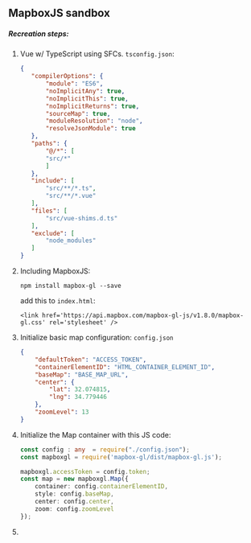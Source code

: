 ## MapboxJS sandbox

##### Recreation steps:
1. Vue w/ TypeScript using SFCs. `tsconfig.json`:
    ```json
    {
       "compilerOptions": {
           "module": "ES6",
           "noImplicitAny": true,
           "noImplicitThis": true,
           "noImplicitReturns": true,
           "sourceMap": true,
           "moduleResolution": "node",
           "resolveJsonModule": true  
       },
       "paths": {
           "@/*": [
           "src/*"
           ]
       },
       "include": [
           "src/**/*.ts",
           "src/**/*.vue"
       ],
       "files": [
           "src/vue-shims.d.ts"
       ],
       "exclude": [
           "node_modules"
       ]  
    }
    ```

2. Including MapboxJS:  
    ```
    npm install mapbox-gl --save
    ```   
    add this to `index.html`:   
    ```
    <link href='https://api.mapbox.com/mapbox-gl-js/v1.8.0/mapbox-gl.css' rel='stylesheet' />
    ```

3. Initialize basic map configuration: `config.json`
    ```json
    {
        "defaultToken": "ACCESS_TOKEN",
        "containerElementID": "HTML_CONTAINER_ELEMENT_ID",
        "baseMap": "BASE_MAP_URL",
        "center": {
            "lat": 32.074815,
            "lng": 34.779446
        },
        "zoomLevel": 13
    }
    ``` 
    
4. Initialize the Map container with this JS code:
    ```typescript
    const config : any  = require("./config.json");
    const mapboxgl = require('mapbox-gl/dist/mapbox-gl.js');
    
    mapboxgl.accessToken = config.token;
    const map = new mapboxgl.Map({
        container: config.containerElementID,
        style: config.baseMap,
        center: config.center,
        zoom: config.zoomLevel
    });
    ```

5.  